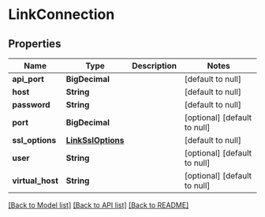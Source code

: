 # LinkConnection
## Properties

| Name | Type | Description | Notes |
|------------ | ------------- | ------------- | -------------|
| **api\_port** | **BigDecimal** |  | [default to null] |
| **host** | **String** |  | [default to null] |
| **password** | **String** |  | [default to null] |
| **port** | **BigDecimal** |  | [optional] [default to null] |
| **ssl\_options** | [**LinkSslOptions**](LinkSslOptions.md) |  | [default to null] |
| **user** | **String** |  | [optional] [default to null] |
| **virtual\_host** | **String** |  | [optional] [default to null] |

[[Back to Model list]](../README.md#documentation-for-models) [[Back to API list]](../README.md#documentation-for-api-endpoints) [[Back to README]](../README.md)

